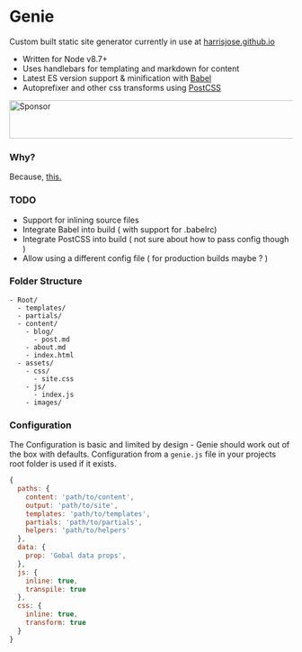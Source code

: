 # Genie

Custom built static site generator currently in use at [harrisjose.github.io](https://harrisjose.github.io)

- Written for Node v8.7+
- Uses handlebars for templating and markdown for content
- Latest ES version support & minification with [Babel](https://github.com/babel/babel)
- Autoprefixer and other css transforms using [PostCSS]()

<a target='_blank' rel='nofollow noopener' href='https://app.codesponsor.io/link/T5F1SFV1gZFb51jKqxPnDwsg/harrisjose/genie'><img alt='Sponsor' width='888' height='68' src='https://app.codesponsor.io/embed/T5F1SFV1gZFb51jKqxPnDwsg/harrisjose/genie.svg' /></a>

### Why?
Because, [this.](https://github.com/jlord/balrog)

### TODO
- Support for inlining source files   
- Integrate Babel into build ( with support for  .babelrc)   
- Integrate PostCSS into build ( not sure about how to pass config though )   
- Allow using a different config file ( for production builds maybe ? )   

### Folder Structure

```
- Root/
  - templates/
  - partials/
  - content/
    - blog/
      - post.md
    - about.md
    - index.html
  - assets/
    - css/
      - site.css
    - js/
      - index.js
    - images/
```
### Configuration

The Configuration is basic and limited by design - Genie should work out of the box with defaults. Configuration from a `genie.js` file in your projects root folder is used if it exists.

```javascript
{
  paths: {
    content: 'path/to/content',
    output: 'path/to/site',
    templates: 'path/to/templates',
    partials: 'path/to/partials',
    helpers: 'path/to/helpers'
  },
  data: {
    prop: 'Gobal data props',
  },
  js: {
    inline: true,
    transpile: true
  },
  css: {
    inline: true,
    transform: true
  }
}
```
